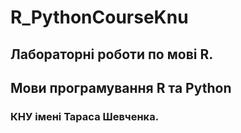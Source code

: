 # R_PythonCourseKnu
## Лабораторні роботи по мові R.
## Мови програмування R та Python
### КНУ імені Тараса Шевченка.
